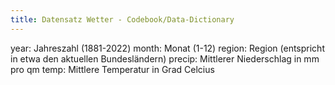 ```yaml
---
title: Datensatz Wetter - Codebook/Data-Dictionary
---
```



year: Jahreszahl (1881-2022)
month: Monat (1-12)
region: Region (entspricht in etwa den aktuellen Bundesländern)
precip: Mittlerer Niederschlag in mm pro qm
temp: Mittlere Temperatur in Grad Celcius

